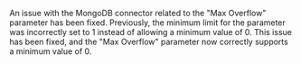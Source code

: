 An issue with the MongoDB connector related to the "Max Overflow" parameter has been fixed. Previously, the minimum limit for the parameter was incorrectly set to 1 instead of allowing a minimum value of 0. This issue has been fixed, and the "Max Overflow" parameter now correctly supports a minimum value of 0.
